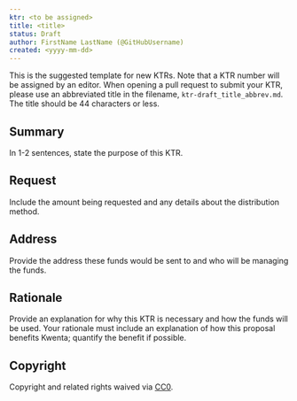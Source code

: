 ```yaml
---
ktr: <to be assigned>
title: <title>
status: Draft
author: FirstName LastName (@GitHubUsername)
created: <yyyy-mm-dd>
---
```


This is the suggested template for new KTRs. Note that a KTR number will be assigned by an editor. When opening a pull request to submit your KTR, please use an abbreviated title in the filename, `ktr-draft_title_abbrev.md`. The title should be 44 characters or less.

## Summary

In 1-2 sentences, state the purpose of this KTR.

## Request

Include the amount being requested and any details about the distribution method.

## Address

Provide the address these funds would be sent to and who will be managing the funds.

## Rationale

Provide an explanation for why this KTR is necessary and how the funds will be used. Your rationale must include an explanation of how this proposal benefits Kwenta; quantify the benefit if possible.

## Copyright

Copyright and related rights waived via [CC0](https://creativecommons.org/publicdomain/zero/1.0/).
